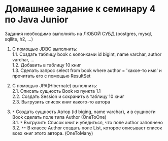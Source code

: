 # Домашнее задание к семинару 4 по Java Junior

Задания необходимо выполнять на ЛЮБОЙ СУБД (postgres, mysql, sqllite, h2, ...)

1. С помощью JDBC выполнить:  
   1.1. Создать таблицу book с колонками id bigint, name varchar, author varchar, ...  
   1.2. Добавить в таблицу 10 книг  
   1.3. Сделать запрос select from book where author = 'какое-то имя' и прочитать его с помощью ResultSet

2. С помощью JPA(Hibernate) выполнить:  
   2.1. Описать сущность Book из пункта 1.1  
   2.2. Создать Session и сохранить в таблицу 10 книг  
   2.3. Выгрузить список книг какого-то автора

3. `*` Создать сущность Автор (id biging, name varchar), и в сущности Book сделать поле типа Author (OneToOne)  
   3.1. `*` Выгрузить Список книг и убедиться, что поле author заполнено  
   3.2. `**` В классе Author создать поле List<Book>, которое описывает список всех книг этого автора. (OneToMany)